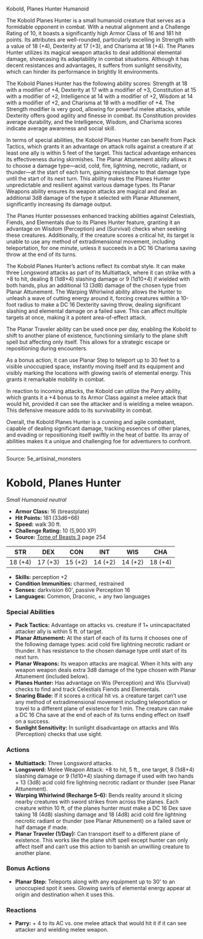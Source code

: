 <MonsterName/>Kobold, Planes Hunter</MonsterName>
<CreatureType/>Humanoid</CreatureType>

<summary>The Kobold Planes Hunter is a small humanoid creature that serves as a formidable opponent in combat. With a neutral alignment and a Challenge Rating of 10, it boasts a significantly high Armor Class of 16 and 181 hit points. Its attributes are well-rounded, particularly excelling in Strength with a value of 18 (+4), Dexterity at 17 (+3), and Charisma at 18 (+4). The Planes Hunter utilizes its magical weapon attacks to deal additional elemental damage, showcasing its adaptability in combat situations. Although it has decent resistances and advantages, it suffers from sunlight sensitivity, which can hinder its performance in brightly lit environments.</summary>

<detail>

The Kobold Planes Hunter has the following ability scores: Strength at 18 with a modifier of +4, Dexterity at 17 with a modifier of +3, Constitution at 15 with a modifier of +2, Intelligence at 14 with a modifier of +2, Wisdom at 14 with a modifier of +2, and Charisma at 18 with a modifier of +4. The Strength modifier is very good, allowing for powerful melee attacks, while Dexterity offers good agility and finesse in combat. Its Constitution provides average durability, and the Intelligence, Wisdom, and Charisma scores indicate average awareness and social skill. 

In terms of special abilities, the Kobold Planes Hunter can benefit from Pack Tactics, which grants it an advantage on attack rolls against a creature if at least one ally is within 5 feet of the target. This tactical advantage enhances its effectiveness during skirmishes. The Planar Attunement ability allows it to choose a damage type—acid, cold, fire, lightning, necrotic, radiant, or thunder—at the start of each turn, gaining resistance to that damage type until the start of its next turn. This ability makes the Planes Hunter unpredictable and resilient against various damage types. Its Planar Weapons ability ensures its weapon attacks are magical and deal an additional 3d8 damage of the type it selected with Planar Attunement, significantly increasing its damage output.

The Planes Hunter possesses enhanced tracking abilities against Celestials, Fiends, and Elementals due to its Planes Hunter feature, granting it an advantage on Wisdom (Perception) and (Survival) checks when seeking these creatures. Additionally, if the creature scores a critical hit, its target is unable to use any method of extradimensional movement, including teleportation, for one minute, unless it succeeds in a DC 16 Charisma saving throw at the end of its turns.

The Kobold Planes Hunter’s actions reflect its combat style. It can make three Longsword attacks as part of its Multiattack, where it can strike with a +8 to hit, dealing 8 (1d8+4) slashing damage or 9 (1d10+4) if wielded with both hands, plus an additional 13 (3d8) damage of the chosen type from Planar Attunement. The Warping Whirlwind ability allows the Hunter to unleash a wave of cutting energy around it, forcing creatures within a 10-foot radius to make a DC 16 Dexterity saving throw, dealing significant slashing and elemental damage on a failed save. This can affect multiple targets at once, making it a potent area-of-effect attack.

The Planar Traveler ability can be used once per day, enabling the Kobold to shift to another plane of existence, functioning similarly to the plane shift spell but affecting only itself. This allows for a strategic escape or repositioning during encounters. 

As a bonus action, it can use Planar Step to teleport up to 30 feet to a visible unoccupied space, instantly moving itself and its equipment and visibly marking the locations with glowing swirls of elemental energy. This grants it remarkable mobility in combat.

In reaction to incoming attacks, the Kobold can utilize the Parry ability, which grants it a +4 bonus to its Armor Class against a melee attack that would hit, provided it can see the attacker and is wielding a melee weapon. This defensive measure adds to its survivability in combat.

Overall, the Kobold Planes Hunter is a cunning and agile combatant, capable of dealing significant damage, tracking essences of other planes, and evading or repositioning itself swiftly in the heat of battle. Its array of abilities makes it a unique and challenging foe for adventurers to confront.</detail>



---

Source: 5e_artisinal_monsters

# Kobold, Planes Hunter

*Small* *Humanoid* *neutral*

- **Armor Class:** 16 (breastplate)
- **Hit Points:** 181 (33d6+66)
- **Speed:** walk 30 ft.
- **Challenge Rating:** 10 (5,900 XP)
- **Source:** [Tome of Beasts 3](https://koboldpress.com/kpstore/product/tome-of-beasts-3-for-5th-edition/) page 254

| STR | DEX | CON | INT | WIS | CHA |
| --- | --- | --- | --- | --- | --- |
| 18 (+4) | 17 (+3) | 15 (+2) | 14 (+2) | 14 (+2) | 18 (+4) |

- **Skills:** perception +2
- **Condition Immunities:** charmed, restrained
- **Senses:** darkvision 60', passive Perception 16
- **Languages:** Common, Draconic, + any two languages

### Special Abilities

- **Pack Tactics:** Advantage on attacks vs. creature if 1+ unincapacitated attacker ally is within 5 ft. of target.
- **Planar Attunement:** At the start of each of its turns it chooses one of the following damage types: acid cold fire lightning necrotic radiant or thunder. It has resistance to the chosen damage type until start of its next turn.
- **Planar Weapons:** Its weapon attacks are magical. When it hits with any weapon weapon deals extra 3d8 damage of the type chosen with Planar Attunement (included below).
- **Planes Hunter:** Has advantage on Wis (Perception) and Wis (Survival) checks to find and track Celestials Fiends and Elementals.
- **Snaring Blade:** If it scores a critical hit vs. a creature target can’t use any method of extradimensional movement including teleportation or travel to a different plane of existence for 1 min. The creature can make a DC 16 Cha save at the end of each of its turns ending effect on itself on a success.
- **Sunlight Sensitivity:** In sunlight disadvantage on attacks and Wis (Perception) checks that use sight.

### Actions

- **Multiattack:** Three Longsword attacks.
- **Longsword:** Melee Weapon Attack: +8 to hit, 5 ft., one target, 8 (1d8+4) slashing damage or 9 (1d10+4) slashing damage if used with two hands + 13 (3d8) acid cold fire lightning necrotic radiant or thunder (see Planar Attunement).
- **Warping Whirlwind (Recharge 5–6):** Bends reality around it slicing nearby creatures with sword strikes from across the planes. Each creature within 10 ft. of the planes hunter must make a DC 16 Dex save taking 18 (4d8) slashing damage and 18 (4d8) acid cold fire lightning necrotic radiant or thunder (see Planar Attunement) on a failed save or half damage if made.
- **Planar Traveler (1/Day):** Can transport itself to a different plane of existence. This works like the plane shift spell except hunter can only affect itself and can’t use this action to banish an unwilling creature to another plane.

### Bonus Actions

- **Planar Step:** Teleports along with any equipment up to 30' to an unoccupied spot it sees. Glowing swirls of elemental energy appear at origin and destination when it uses this.

### Reactions

- **Parry:** + 4 to its AC vs. one melee attack that would hit it if it can see attacker and wielding melee weapon.




